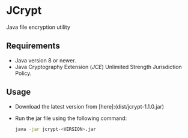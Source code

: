 # JCrypt

Java file encryption utility

## Requirements

* Java version 8 or newer.
* Java Cryptography Extension (*JCE*) Unlimited Strength Jurisdiction Policy.

## Usage

* Download the latest version from [here]:(dist/jcrypt-1.1.0.jar)

* Run the jar file using the following command:

  ```bash
  java -jar jcrypt-<VERSION>.jar
  ```

  ​
